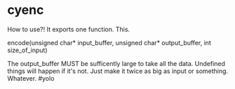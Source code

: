 # cyenc
How to use?! It exports one function. This.

encode(unsigned char* input_buffer, unsigned char* output_buffer, int size_of_input)

The output_buffer MUST be sufficently large to take all the data. Undefined things will happen if it's not. Just make it twice as big as input or something. Whatever. #yolo
